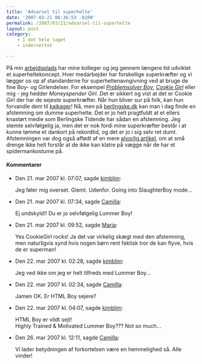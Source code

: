 ```yaml
---
title: 'Advarsel til superhelte'
date: '2007-03-21 06:36:53 -0100'
permalink: /2007/03/21/advarsel-til-superhelte
layout: post
category:
    - I det hele taget
    - indernettet

---
```

På min [arbejdsplads](http://tdc.dk "TDC") har mine kolleger og jeg gennem længere tid udviklet et superheltekoncept. Hver medarbejder har forskellige superkræfter og vi lægger os op af standarderne for superheltenavngivning ved at bruge de fine Boy- og Girlendelser. For eksempel _[Problemsolver Boy](http://kenne.dk)_, _[Cookie Girl](http://ma.ria.dk)_ eller mig - jeg hedder _Moneyspender Girl_. Det er sikkert og vist at det er Cookie Girl der har de sejeste superkræfter. Når hun bliver sur på folk, kan hun forvandle dem til [kajkager](http://www.flickr.com/photos/muffix/308915155)! Nå, men på [berlingske.dk](http://berlingske.dk/) kan man i dag finde en afstemning om dumme superhelte. Det er jo helt pragtfuldt at et ellers knastørt medie som Berlingske Tidende har sådan en afstemning. Jeg stemte selvfølgelig ja, men det er nok fordi mine superkræfter består i at kunne tømme et dankort på rekordtid, og det er jo i sig selv ret dumt. Afstemningen var dog også affødt af en mere [alvorlig artikel](http://www.berlingske.dk/indland/artikel:aid=875764), om at små drenge ikke helt forstår at de ikke kan klatre på vægge når de har et spidermankostume på.
<div class="vintage-comments">
<h4>Kommentarer </h4>
<ul class="vintage-comments-list"><li>
<p class="comment-meta">Den <time datetime="2007-03-21T07:07:17+01:00">21. mar 2007 kl.  07:07</time>, sagde <a href="http://kimblim.dk">kimblim</a>:</p>
<p>Jeg føler mig overset. Glemt. Udenfor. Going into SlaughterBoy mode...</p>
</li>
<li>
<p class="comment-meta">Den <time datetime="2007-03-21T07:34:21+01:00">21. mar 2007 kl.  07:34</time>, sagde <a href="http://xoc.dk">Camilla</a>:</p>
<p>Ej undskyld!! Du er jo selvfølgelig Lummer Boy!</p>
</li>
<li>
<p class="comment-meta">Den <time datetime="2007-03-21T21:52:12+01:00">21. mar 2007 kl.  09:52</time>, sagde <a href="http://ma.ria.dk">Maria</a>:</p>
<p>Yes CookieGirl rocks! Ja det var virkelig skægt med den afstemning, men naturligvis synd hvis nogen børn rent faktisk tror de kan flyve, hvis de er superman!</p>
</li>
<li>
<p class="comment-meta">Den <time datetime="2007-03-22T14:28:38+01:00">22. mar 2007 kl.  02:28</time>, sagde <a href="http://kimblim.dk">kimblim</a>:</p>
<p>Jeg ved ikke om jeg er helt tilfreds med Lummer Boy...</p>
</li>
<li>
<p class="comment-meta">Den <time datetime="2007-03-22T14:34:18+01:00">22. mar 2007 kl.  02:34</time>, sagde <a href="http://xoc.dk">Camilla</a>:</p>
<p>Jamen OK. Er HTML Boy sejere?</p>
</li>
<li>
<p class="comment-meta">Den <time datetime="2007-03-22T16:07:43+01:00">22. mar 2007 kl.  04:07</time>, sagde <a href="http://kimblim.dk">kimblim</a>:</p>
<p>HTML Boy er vildt sejt!<br />
Highly Trained &amp; Motivated Lummer Boy??? Not so much...</p>
</li>
<li>
<p class="comment-meta">Den <time datetime="2007-03-26T12:11:25+02:00">26. mar 2007 kl.  12:11</time>, sagde <a href="http://xoc.dk">Camilla</a>:</p>
<p>Vi lader betydningen af forkortelsen være en hemmelighed så. Alle vinder!</p>
</li>
</ul>
</div>
